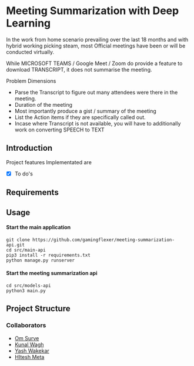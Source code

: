 # Meeting Summarization with Deep Learning

In the work from home scenario prevailing over the last 18 months and with hybrid working picking steam, most Official meetings have been or will be conducted virtually.

While MICROSOFT TEAMS / Google Meet / Zoom do provide a feature to download TRANSCRIPT, it does not summarise the meeting.

Problem Dimensions

- Parse the Transcript to figure out many attendees were there in the meeting.
- Duration of the meeting
- Most importantly produce a gist / summary of the meeting
- List the Action items if they are specifically called out.
- Incase where Transcript is not available, you will have to additionally work on converting SPEECH to TEXT

## Introduction

Project features Implementated are 

- [x] To do's

## Requirements

## Usage

#### Start the main application

```
git clone https://github.com/gamingflexer/meeting-summarization-api.git
cd src/main-api
pip3 install -r requirements.txt
python manage.py runserver
```

#### Start the meeting summarization api

```
cd src/models-api
python3 main.py
```

## Project Structure

### Collaborators

- [Om Surve]()
- [Kunal Wagh]()
- [Yash Wakekar]()
- [HItesh Meta]()